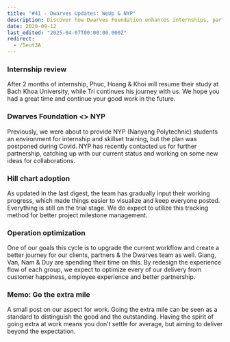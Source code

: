 ```yaml
---
title: "#41 - Dwarves Updates: WeUp & NYP"
description: Discover how Dwarves Foundation enhances internships, partnership opportunities, project management, and workflow optimization to deliver outstanding client and team experiences.
date: 2020-09-12
last_edited: "2025-04-07T00:00:00.000Z"
redirect:
  - /5eut3A
---
```


### Internship review

After 2 months of internship, Phuc, Hoang & Khoi will resume their study at Bach Khoa University, while Tri continues his journey with us. We hope you had a great time and continue your good work in the future.

### Dwarves Foundation <> NYP

Previously, we were about to provide NYP (Nanyang Polytechnic) students an environment for internship and skillset training, but the plan was postponed during Covid. NYP has recently contacted us for further partnership, catching up with our current status and working on some new ideas for collaborations.

### Hill chart adoption

As updated in the last digest, the team has gradually input their working progress, which made things easier to visualize and keep everyone posted. Everything is still on the trial stage. We do expect to utilize this tracking method for better project milestone management.

### Operation optimization

One of our goals this cycle is to upgrade the current workflow and create a better journey for our clients, partners & the Dwarves team as well. Giang, Van, Nam & Duy are spending their time on this. By redesign the experience flow of each group, we expect to optimize every of our delivery from customer happiness, employee experience and better partnership.

### Memo: Go the extra mile

A small post on our aspect for work. Going the extra mile can be seen as a standard to distinguish the good and the outstanding. Having the spirit of going extra at work means you don’t settle for average, but aiming to deliver beyond the expectation.
